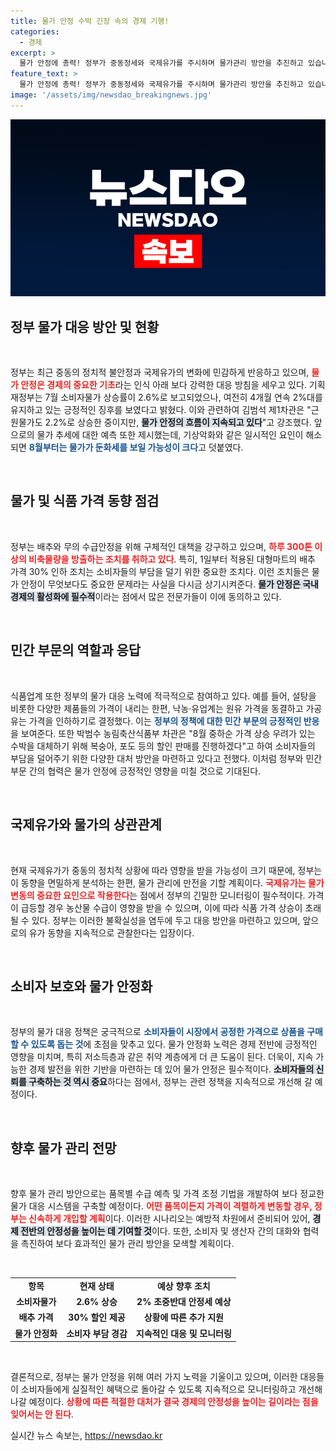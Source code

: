 ```yaml
---
title: 물가 안정 수박 긴장 속의 경제 기행!
categories:
  - 경제
excerpt: >
  물가 안정에 총력! 정부가 중동정세와 국제유가를 주시하며 물가관리 방안을 추진하고 있습니다. 농산물 수급안정을 위한 비축물량 방출과 식품업계의 가격 인하가 벌어지고 있는데, 소비자 부담 완화를 위한 대체 과일 할인도 기대됩니다. 클릭해보세요!
feature_text: >
  물가 안정에 총력! 정부가 중동정세와 국제유가를 주시하며 물가관리 방안을 추진하고 있습니다. 농산물 수급안정을 위한 비축물량 방출과 식품업계의 가격 인하가 벌어지고 있는데, 소비자 부담 완화를 위한 대체 과일 할인도 기대됩니다. 클릭해보세요!
image: '/assets/img/newsdao_breakingnews.jpg'
---
```


<p><img src="/assets/img/newsdao_breakingnews.jpg" alt="pcversion 속보" /></p>

<h2 data-ke-size="size26">정부 물가 대응 방안 및 현황</h2>

<p data-ke-size="size16">&nbsp;</p>

<p>정부는 최근 중동의 정치적 불안정과 국제유가의 변화에 민감하게 반응하고 있으며, <b><span style="color: #ee2323;">물가 안정은 경제의 중요한 기초</span></b>라는 인식 아래 보다 강력한 대응 방침을 세우고 있다. 기획재정부는 7월 소비자물가 상승률이 2.6%로 보고되었으나, 여전히 4개월 연속 2%대를 유지하고 있는 긍정적인 징후를 보였다고 밝혔다. 이와 관련하여 김범석 제1차관은 "근원물가도 2.2%로 상승한 중이지만, <b><span style="background-color: #21538527;">물가 안정의 흐름이 지속되고 있다</span></b>"고 강조했다. 앞으로의 물가 추세에 대한 예측 또한 제시했는데, 기상악화와 같은 일시적인 요인이 해소되면 <b><span style="color: #1a5490;">8월부터는 물가가 둔화세를 보일 가능성이 크다</span></b>고 덧붙였다.</p>

<p data-ke-size="size16">&nbsp;</p>

<h2 data-ke-size="size26">물가 및 식품 가격 동향 점검</h2>

<p data-ke-size="size16">&nbsp;</p>

<p>정부는 배추와 무의 수급안정을 위해 구체적인 대책을 강구하고 있으며, <b><span style="color: #ee2323;">하루 300톤 이상의 비축물량을 방출하는 조치를 취하고 있다</span></b>. 특히, 1일부터 적용된 대형마트의 배추 가격 30% 인하 조치는 소비자들의 부담을 덜기 위한 중요한 조치다. 이런 조치들은 물가 안정이 무엇보다도 중요한 문제라는 사실을 다시금 상기시켜준다. <b><span style="background-color: #21538527;">물가 안정은 국내 경제의 활성화에 필수적</span></b>이라는 점에서 많은 전문가들이 이에 동의하고 있다.</p>

<p data-ke-size="size16">&nbsp;</p>

<h2 data-ke-size="size26">민간 부문의 역할과 응답</h2>

<p data-ke-size="size16">&nbsp;</p>

<p>식품업계 또한 정부의 물가 대응 노력에 적극적으로 참여하고 있다. 예를 들어, 설탕을 비롯한 다양한 제품들의 가격이 내리는 한편, 낙농·유업계는 원유 가격을 동결하고 가공유는 가격을 인하하기로 결정했다. 이는 <b><span style="color: #1a5490;">정부의 정책에 대한 민간 부문의 긍정적인 반응</span></b>을 보여준다. 또한 박범수 농림축산식품부 차관은 "8월 중하순 가격 상승 우려가 있는 수박을 대체하기 위해 복숭아, 포도 등의 할인 판매를 진행하겠다"고 하여 소비자들의 부담을 덜어주기 위한 다양한 대처 방안을 마련하고 있다고 전했다. 이처럼 정부와 민간 부문 간의 협력은 물가 안정에 긍정적인 영향을 미칠 것으로 기대된다.</p>

<p data-ke-size="size16">&nbsp;</p>

<h2 data-ke-size="size26">국제유가와 물가의 상관관계</h2>

<p data-ke-size="size16">&nbsp;</p>

<p>현재 국제유가가 중동의 정치적 상황에 따라 영향을 받을 가능성이 크기 때문에, 정부는 이 동향을 면밀하게 분석하는 한편, 물가 관리에 만전을 기할 계획이다. <b><span style="color: #ee2323;">국제유가는 물가 변동의 중요한 요인으로 작용한다</span></b>는 점에서 정부의 긴밀한 모니터링이 필수적이다. 가격이 급등할 경우 농산물 수급이 영향을 받을 수 있으며, 이에 따라 식품 가격 상승이 초래될 수 있다. 정부는 이러한 불확실성을 염두에 두고 대응 방안을 마련하고 있으며, 앞으로의 유가 동향을 지속적으로 관찰한다는 입장이다.</p>

<p data-ke-size="size16">&nbsp;</p>

<h2 data-ke-size="size26">소비자 보호와 물가 안정화</h2>

<p data-ke-size="size16">&nbsp;</p>

<p>정부의 물가 대응 정책은 궁극적으로 <b><span style="color: #1a5490;">소비자들이 시장에서 공정한 가격으로 상품을 구매할 수 있도록 돕는 것</span></b>에 초점을 맞추고 있다. 물가 안정화 노력은 경제 전반에 긍정적인 영향을 미치며, 특히 저소득층과 같은 취약 계층에게 더 큰 도움이 된다. 더욱이, 지속 가능한 경제 발전을 위한 기반을 마련하는 데 있어 물가 안정은 필수적이다. <b><span style="background-color: #21538527;">소비자들의 신뢰를 구축하는 것 역시 중요</span></b>하다는 점에서, 정부는 관련 정책을 지속적으로 개선해 갈 예정이다.</p>

<p data-ke-size="size16">&nbsp;</p>

<h2 data-ke-size="size26">향후 물가 관리 전망</h2>

<p data-ke-size="size16">&nbsp;</p>

<p>향후 물가 관리 방안으로는 품목별 수급 예측 및 가격 조정 기법을 개발하여 보다 정교한 물가 대응 시스템을 구축할 예정이다. <b><span style="color: #ee2323;">어떤 품목이든지 가격이 격렬하게 변동할 경우, 정부는 신속하게 개입할 계획</span></b>이다. 이러한 시나리오는 예방적 차원에서 준비되어 있어, <b><span style="background-color: #21538527;">경제 전반의 안정성을 높이는 데 기여할 것</span></b>이다. 또한, 소비자 및 생산자 간의 대화와 협력을 촉진하여 보다 효과적인 물가 관리 방안을 모색할 계획이다.</p>

<p data-ke-size="size16">&nbsp;</p>

<table style="width: 100%;">
  <tbody>
    <tr>
      <td style="text-align: center; height: 17px;"><b>항목</b></td>
      <td style="text-align: center; height: 17px;"><b>현재 상태</b></td>
      <td style="text-align: center; height: 17px;"><b>예상 향후 조치</b></td>
    </tr>
    <tr>
      <td style="text-align: center; height: 17px;"><b>소비자물가</b></td>
      <td style="text-align: center; height: 17px;"><b>2.6% 상승</b></td>
      <td style="text-align: center; height: 17px;"><b>2% 초중반대 안정세 예상</b></td>
    </tr>
    <tr>
      <td style="text-align: center; height: 17px;"><b>배추 가격</b></td>
      <td style="text-align: center; height: 17px;"><b>30% 할인 제공</b></td>
      <td style="text-align: center; height: 17px;"><b>상황에 따른 추가 지원</b></td>
    </tr>
    <tr>
      <td style="text-align: center; height: 17px;"><b>물가 안정화</b></td>
      <td style="text-align: center; height: 17px;"><b>소비자 부담 경감</b></td>
      <td style="text-align: center; height: 17px;"><b>지속적인 대응 및 모니터링</b></td>
    </tr>
  </tbody>
</table>

<p data-ke-size="size16">&nbsp;</p> 

<p>결론적으로, 정부는 물가 안정을 위해 여러 가지 노력을 기울이고 있으며, 이러한 대응들이 소비자들에게 실질적인 혜택으로 돌아갈 수 있도록 지속적으로 모니터링하고 개선해 나갈 예정이다. <b><span style="color: #ee2323;">상황에 따른 적절한 대처가 결국 경제의 안정성을 높이는 길이라는 점을 잊어서는 안 된다</span></b>.</p>
실시간 뉴스 속보는, <a href="https://newsdao.kr" rel="dofollow">https://newsdao.kr</a>


